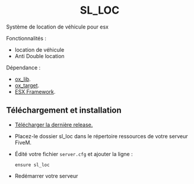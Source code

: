 <h1 align='center'>SL_LOC</a></h1>

Système de location de véhicule pour esx

Fonctionnalités :
  - location de véhicule
  - Anti Double location

Dépendance : 
  - [ox_lib](https://github.com/overextended/ox_lib/releases).
  - [ox_target](https://github.com/overextended/ox_target/releases).
  - [ESX Framework](https://github.com/esx-framework).

## Téléchargement et installation

  - [Télécharger la dernière release.](https://github.com/Solaik-maker/sl_loc/releases)
  - Placez-le dossier sl_loc dans le répertoire ressources de votre serveur FiveM.
  - Édité votre fichier `server.cfg` et ajouter la ligne :
    
    ```
    ensure sl_loc
    ```
  - Redémarrer votre serveur
